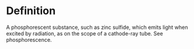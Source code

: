 # Definition

A phosphorescent substance, such as zinc sulfide, which emits light when
excited by radiation, as on the scope of a cathode-ray tube. See
phosphorescence.
